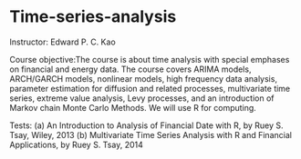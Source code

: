 # Time-series-analysis
Instructor: Edward P. C. Kao

Course objective:The course is about time analysis with special emphases on financial and energy data.  The course covers ARIMA models, ARCH/GARCH models, nonlinear models, high frequency data analysis, parameter estimation for diffusion and related processes, multivariate time series, extreme value analysis, Levy processes, and an introduction of Markov chain Monte Carlo Methods.  We will use R for computing. 

Tests: (a) An Introduction to Analysis of Financial Date with R, by Ruey S. Tsay, Wiley, 2013
       (b) Multivariate Time Series Analysis with R and Financial Applications, by Ruey S. Tsay, 2014
